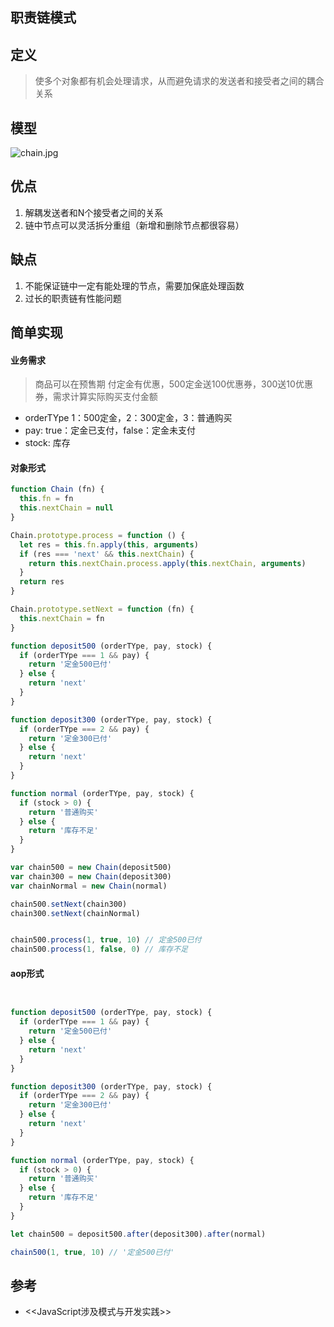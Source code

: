 ## 职责链模式

## 定义

> 使多个对象都有机会处理请求，从而避免请求的发送者和接受者之间的耦合关系


## 模型
![chain.jpg](https://upload-images.jianshu.io/upload_images/2973087-3b12197744f581d4.jpg?imageMogr2/auto-orient/strip%7CimageView2/2/w/1240)

## 优点
1. 解耦发送者和N个接受者之间的关系
2. 链中节点可以灵活拆分重组（新增和删除节点都很容易）

## 缺点
1. 不能保证链中一定有能处理的节点，需要加保底处理函数
2. 过长的职责链有性能问题


## 简单实现

#### 业务需求
> 商品可以在预售期 付定金有优惠，500定金送100优惠券，300送10优惠券，需求计算实际购买支付金额
- orderTYpe 1：500定金，2：300定金，3：普通购买
- pay: true：定金已支付，false：定金未支付
- stock: 库存

#### 对象形式
```javascript
function Chain (fn) {
  this.fn = fn
  this.nextChain = null
}

Chain.prototype.process = function () {
  let res = this.fn.apply(this, arguments)
  if (res === 'next' && this.nextChain) {
    return this.nextChain.process.apply(this.nextChain, arguments)
  }
  return res
}

Chain.prototype.setNext = function (fn) {
  this.nextChain = fn
}

function deposit500 (orderTYpe, pay, stock) {
  if (orderTYpe === 1 && pay) {
    return '定金500已付'
  } else {
    return 'next'
  }
}

function deposit300 (orderTYpe, pay, stock) {
  if (orderTYpe === 2 && pay) {
    return '定金300已付'
  } else {
    return 'next'
  }
}

function normal (orderTYpe, pay, stock) {
  if (stock > 0) {
    return '普通购买'
  } else {
    return '库存不足'
  }
}

var chain500 = new Chain(deposit500)
var chain300 = new Chain(deposit300)
var chainNormal = new Chain(normal)

chain500.setNext(chain300)
chain300.setNext(chainNormal)


chain500.process(1, true, 10) // 定金500已付
chain500.process(1, false, 0) // 库存不足
```

#### aop形式

```js


function deposit500 (orderTYpe, pay, stock) {
  if (orderTYpe === 1 && pay) {
    return '定金500已付'
  } else {
    return 'next'
  }
}

function deposit300 (orderTYpe, pay, stock) {
  if (orderTYpe === 2 && pay) {
    return '定金300已付'
  } else {
    return 'next'
  }
}

function normal (orderTYpe, pay, stock) {
  if (stock > 0) {
    return '普通购买'
  } else {
    return '库存不足'
  }
}

let chain500 = deposit500.after(deposit300).after(normal)

chain500(1, true, 10) // '定金500已付'
```

## 参考

- <<JavaScript涉及模式与开发实践>>